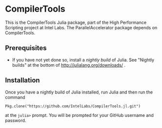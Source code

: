 # CompilerTools

This is the CompilerTools Julia package, part of the High Performance
Scripting project at Intel Labs.  The ParallelAccelerator package
depends on CompilerTools.

## Prerequisites

  * If you have not yet done so, install a *nightly build* of Julia.
    See "Nightly builds" at the bottom of
    http://julialang.org/downloads/ .

## Installation

Once you have a nightly build of Julia installed, run Julia and then
run the command

    Pkg.clone("https://github.com/IntelLabs/CompilerTools.jl.git")

at the `julia>` prompt.  You will be prompted for your GitHub username
and password.
